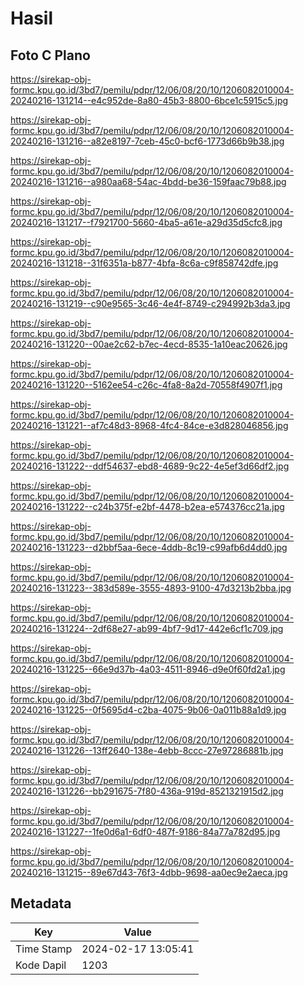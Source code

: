 # Hasil

## Foto C Plano

https://sirekap-obj-formc.kpu.go.id/3bd7/pemilu/pdpr/12/06/08/20/10/1206082010004-20240216-131214--e4c952de-8a80-45b3-8800-6bce1c5915c5.jpg

https://sirekap-obj-formc.kpu.go.id/3bd7/pemilu/pdpr/12/06/08/20/10/1206082010004-20240216-131216--a82e8197-7ceb-45c0-bcf6-1773d66b9b38.jpg

https://sirekap-obj-formc.kpu.go.id/3bd7/pemilu/pdpr/12/06/08/20/10/1206082010004-20240216-131216--a980aa68-54ac-4bdd-be36-159faac79b88.jpg

https://sirekap-obj-formc.kpu.go.id/3bd7/pemilu/pdpr/12/06/08/20/10/1206082010004-20240216-131217--f7921700-5660-4ba5-a61e-a29d35d5cfc8.jpg

https://sirekap-obj-formc.kpu.go.id/3bd7/pemilu/pdpr/12/06/08/20/10/1206082010004-20240216-131218--31f6351a-b877-4bfa-8c6a-c9f858742dfe.jpg

https://sirekap-obj-formc.kpu.go.id/3bd7/pemilu/pdpr/12/06/08/20/10/1206082010004-20240216-131219--c90e9565-3c46-4e4f-8749-c294992b3da3.jpg

https://sirekap-obj-formc.kpu.go.id/3bd7/pemilu/pdpr/12/06/08/20/10/1206082010004-20240216-131220--00ae2c62-b7ec-4ecd-8535-1a10eac20626.jpg

https://sirekap-obj-formc.kpu.go.id/3bd7/pemilu/pdpr/12/06/08/20/10/1206082010004-20240216-131220--5162ee54-c26c-4fa8-8a2d-70558f4907f1.jpg

https://sirekap-obj-formc.kpu.go.id/3bd7/pemilu/pdpr/12/06/08/20/10/1206082010004-20240216-131221--af7c48d3-8968-4fc4-84ce-e3d828046856.jpg

https://sirekap-obj-formc.kpu.go.id/3bd7/pemilu/pdpr/12/06/08/20/10/1206082010004-20240216-131222--ddf54637-ebd8-4689-9c22-4e5ef3d66df2.jpg

https://sirekap-obj-formc.kpu.go.id/3bd7/pemilu/pdpr/12/06/08/20/10/1206082010004-20240216-131222--c24b375f-e2bf-4478-b2ea-e574376cc21a.jpg

https://sirekap-obj-formc.kpu.go.id/3bd7/pemilu/pdpr/12/06/08/20/10/1206082010004-20240216-131223--d2bbf5aa-6ece-4ddb-8c19-c99afb6d4dd0.jpg

https://sirekap-obj-formc.kpu.go.id/3bd7/pemilu/pdpr/12/06/08/20/10/1206082010004-20240216-131223--383d589e-3555-4893-9100-47d3213b2bba.jpg

https://sirekap-obj-formc.kpu.go.id/3bd7/pemilu/pdpr/12/06/08/20/10/1206082010004-20240216-131224--2df68e27-ab99-4bf7-9d17-442e6cf1c709.jpg

https://sirekap-obj-formc.kpu.go.id/3bd7/pemilu/pdpr/12/06/08/20/10/1206082010004-20240216-131225--66e9d37b-4a03-4511-8946-d9e0f60fd2a1.jpg

https://sirekap-obj-formc.kpu.go.id/3bd7/pemilu/pdpr/12/06/08/20/10/1206082010004-20240216-131225--0f5695d4-c2ba-4075-9b06-0a011b88a1d9.jpg

https://sirekap-obj-formc.kpu.go.id/3bd7/pemilu/pdpr/12/06/08/20/10/1206082010004-20240216-131226--13ff2640-138e-4ebb-8ccc-27e97286881b.jpg

https://sirekap-obj-formc.kpu.go.id/3bd7/pemilu/pdpr/12/06/08/20/10/1206082010004-20240216-131226--bb291675-7f80-436a-919d-8521321915d2.jpg

https://sirekap-obj-formc.kpu.go.id/3bd7/pemilu/pdpr/12/06/08/20/10/1206082010004-20240216-131227--1fe0d6a1-6df0-487f-9186-84a77a782d95.jpg

https://sirekap-obj-formc.kpu.go.id/3bd7/pemilu/pdpr/12/06/08/20/10/1206082010004-20240216-131215--89e67d43-76f3-4dbb-9698-aa0ec9e2aeca.jpg


## Metadata

| Key        | Value               |
| ---------- | ------------------- |
| Time Stamp | 2024-02-17 13:05:41 |
| Kode Dapil | 1203                |



